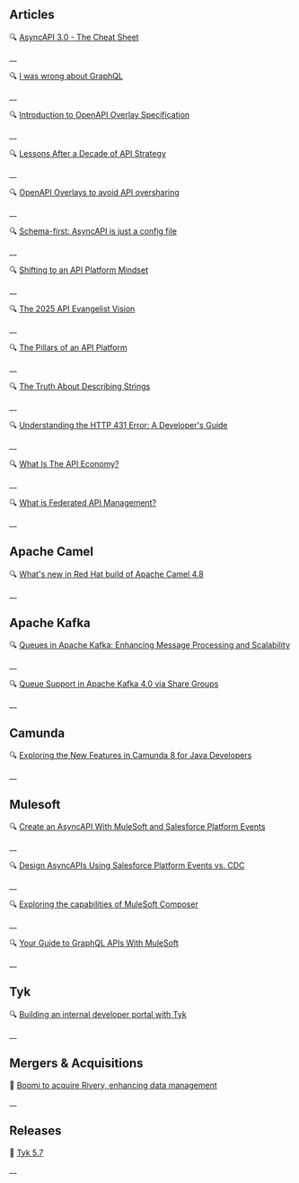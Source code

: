 ## Articles

🔍 [AsyncAPI 3.0 - The Cheat Sheet](https://bump.sh/blog/asyncapi-30-cheatsheet)

__

🔍 [I was wrong about GraphQL](https://wundergraph.com/blog/six-year-graphql-recap)

__

🔍 [Introduction to OpenAPI Overlay Specification](https://nordicapis.com/introduction-to-openapi-overlay-specification/)

__

🔍 [Lessons After a Decade of API Strategy](https://launchany.com/lessons-after-a-decade-of-api-strategy/)

__

🔍 [OpenAPI Overlays to avoid API oversharing](https://lornajane.net/posts/2024/openapi-overlays-to-avoid-api-oversharing)

__

🔍 [Schema-first: AsyncAPI is just a config file](https://mailchi.mp/fmvilas.me/schema-first-asyncapi-is-just-a-config-file)

__

🔍 [Shifting to an API Platform Mindset](https://launchany.com/shifting-to-an-api-platform-mindset/)

__

🔍 [The 2025 API Evangelist Vision](https://apievangelist.com/2024/12/09/the-2025-api-vision/)

__

🔍 [The Pillars of an API Platform](https://launchany.com/the-pillars-of-an-api-platform/)

__

🔍 [The Truth About Describing Strings](https://robertdelwood.medium.com/the-truth-about-describing-strings-932c28bbde22)

__

🔍 [Understanding the HTTP 431 Error: A Developer's Guide](https://dzone.com/articles/understanding-the-http-431-error)

__

🔍 [What Is The API Economy?](https://nordicapis.com/what-is-the-api-economy/)

__

🔍 [What is Federated API Management?](https://nordicapis.com/what-is-federated-api-management/)

__

## Apache Camel

🔍 [What's new in Red Hat build of Apache Camel 4.8](https://developers.redhat.com/articles/2024/12/12/whats-new-red-hat-build-apache-camel-48)

__

## Apache Kafka

🔍 [Queues in Apache Kafka: Enhancing Message Processing and Scalability](https://www.confluent.io/blog/queues-on-kafka/)

__

🔍 [Queue Support in Apache Kafka 4.0 via Share Groups](https://www.confluent.io/blog/queues-on-kafka/)

__

## Camunda


🔍 [Exploring the New Features in Camunda 8 for Java Developers](https://camunda.com/blog/2024/12/exploring-the-new-features-in-camunda-8-for-java-developers/)

__

## Mulesoft

🔍 [Create an AsyncAPI With MuleSoft and Salesforce Platform Events](https://blogs.mulesoft.com/dev-guides/create-an-asyncapi-with-mulesoft-and-salesforce-platform-events/)

__

🔍 [Design AsyncAPIs Using Salesforce Platform Events vs. CDC](https://blogs.mulesoft.com/dev-guides/design-asyncapis-using-salesforce-platform-events-vs-cdc/)

__

🔍 [Exploring the capabilities of MuleSoft Composer](https://medium.com/another-integration-blog/exploring-the-capabilities-of-mulesoft-composer-b4410987f364?source=rss----de302d1f3e9c---4)

__

🔍 [Your Guide to GraphQL APIs With MuleSoft](https://blogs.mulesoft.com/dev-guides/graphql-apis/)

__

## Tyk

🔍 [Building an internal developer portal with Tyk](https://tyk.io/blog/building-an-internal-developer-portal-with-tyk/)

__

## Mergers & Acquisitions

🤝 [Boomi to acquire Rivery, enhancing data management](https://boomi.com/resources/resources-library/boomi-acquires-rivery-data-management)

__

## Releases

🚀 [Tyk 5.7](https://tyk.io/blog/tyk-5-7-async-apis-event-brokering-kafka-and-event-native-api-management/)

__
